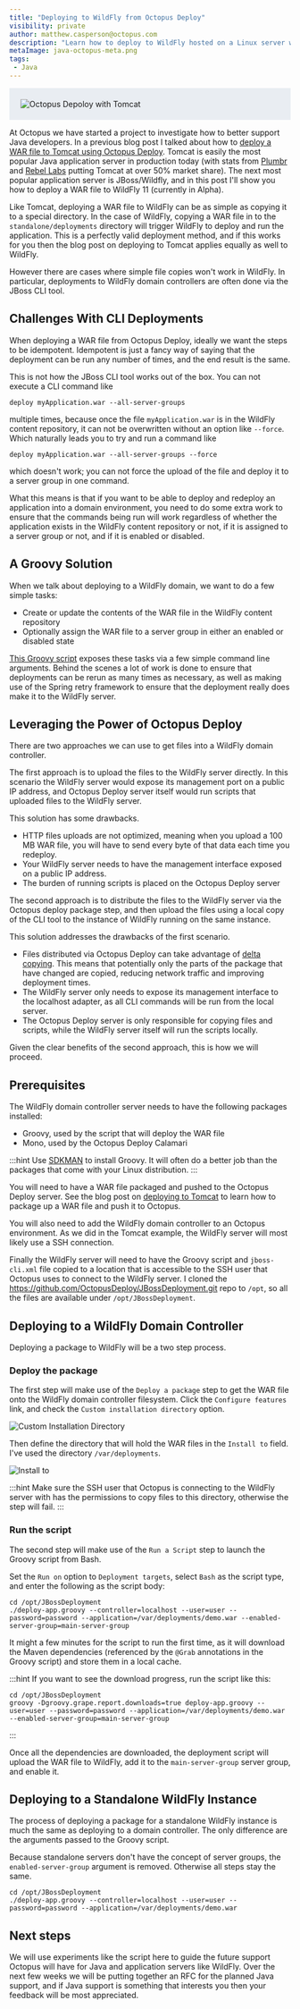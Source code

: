```yaml
---
title: "Deploying to WildFly from Octopus Deploy"
visibility: private
author: matthew.casperson@octopus.com
description: "Learn how to deploy to WildFly hosted on a Linux server with Octopus Deploy"
metaImage: java-octopus-meta.png
tags:
 - Java
---
```


<div style="background-color:#e9edf2;">
<img style="display:block; margin: 0 auto; padding: 20px 0 20px 20px;" alt="Octopus Depoloy with Tomcat" src="https://i.octopus.com/blog/2017-06/java-octopus.png" />
</div>

At Octopus we have started a project to investigate how to better support Java developers. In a previous blog post I talked about how to [deploy a WAR file to Tomcat using Octopus Deploy](https://octopus.com/blog/octopus-tomcat). Tomcat is easily the most popular Java application server in production today (with stats from [Plumbr](https://plumbr.eu/blog/java/most-popular-java-application-servers-2017-edition) and [Rebel Labs](https://zeroturnaround.com/rebellabs/java-tools-and-technologies-landscape-for-2014/8/) putting Tomcat at over 50% market share). The next most popular application server is JBoss/Wildfly, and in this post I'll show you how to deploy a WAR file to WildFly 11 (currently in Alpha).

Like Tomcat, deploying a WAR file to WildFly can be as simple as copying it to a special directory. In the case of WildFly, copying a WAR file in to the `standalone/deployments` directory will trigger WildFly to deploy and run the application. This is a perfectly valid deployment method, and if this works for you then the blog post on deploying to Tomcat applies equally as well to WildFly.

However there are cases where simple file copies won't work in WildFly. In particular, deployments to WildFly domain controllers are often done via the JBoss CLI tool.

## Challenges With CLI Deployments

When deploying a WAR file from Octopus Deploy, ideally we want the steps to be idempotent. Idempotent is just a fancy way of saying that the deployment can be run any number of times, and the end result is the same.

This is not how the JBoss CLI tool works out of the box. You can not execute a CLI command like

```
deploy myApplication.war --all-server-groups
```

multiple times, because once the file `myApplication.war` is in the WildFly content repository, it can not be overwritten without an option like `--force`. Which naturally leads you to try and run a command like

```
deploy myApplication.war --all-server-groups --force
```

which doesn't work; you can not force the upload of the file and deploy it to a server group in one command.

What this means is that if you want to be able to deploy and redeploy an application into a domain environment, you need to do some extra work to ensure that the commands being run will work regardless of whether the application exists in the WildFly content repository or not, if it is assigned to a server group or not, and if it is enabled or disabled.

## A Groovy Solution

When we talk about deploying to a WildFly domain, we want to do a few simple tasks:

* Create or update the contents of the WAR file in the WildFly content repository
* Optionally assign the WAR file to a server group in either an enabled or disabled state

[This Groovy script](https://github.com/OctopusDeploy/JBossDeployment) exposes these tasks via a few simple command line arguments. Behind the scenes a lot of work is done to ensure that deployments can be rerun as many times as necessary, as well as making use of the Spring retry framework to ensure that the deployment really does make it to the WildFly server.

## Leveraging the Power of Octopus Deploy

There are two approaches we can use to get files into a WildFly domain controller.

The first approach is to upload the files to the WildFly server directly. In this scenario the WildFly server would expose its management port on a public IP address, and Octopus Deploy server itself would run scripts that uploaded files to the WildFly server.

This solution has some drawbacks.
* HTTP files uploads are not optimized, meaning when you upload a 100 MB WAR file, you will have to send every byte of that data each time you redeploy.
* Your WildFly server needs to have the management interface exposed on a public IP address.
* The burden of running scripts is placed on the Octopus Deploy server

The second approach is to distribute the files to the WildFly server via the Octopus deploy package step, and then upload the files using a local copy of the CLI tool to the instance of WildFly running on the same instance.

This solution addresses the drawbacks of the first scenario.
* Files distributed via Octopus Deploy can take advantage of [delta copying](https://octopus.com/docs/deploying-applications/delta-compression-for-package-transfers). This means that potentially only the parts of the package that have changed are copied, reducing network traffic and improving deployment times.
* The WildFly server only needs to expose its management interface to the localhost adapter, as all CLI commands will be run from the local server.
* The Octopus Deploy server is only responsible for copying files and scripts, while the WildFly server itself will run the scripts locally.

Given the clear benefits of the second approach, this is how we will proceed.

## Prerequisites

The WildFly domain controller server needs to have the following packages installed:
* Groovy, used by the script that will deploy the WAR file
* Mono, used by the Octopus Deploy Calamari

:::hint
Use [SDKMAN](http://sdkman.io/) to install Groovy. It will often do a better job than the packages that come with your Linux distribution.
:::

You will need to have a WAR file packaged and pushed to the Octopus Deploy server. See the blog post on [deploying to Tomcat](https://octopus.com/blog/octopus-tomcat) to learn how to package up a WAR file and push it to Octopus.

You will also need to add the WildFly domain controller to an Octopus environment. As we did in the Tomcat example, the WildFly server will most likely use a SSH connection.

Finally the WildFly server will need to have the Groovy script and `jboss-cli.xml` file copied to a location that is accessible to the SSH user that Octopus uses to connect to the WildFly server. I cloned the https://github.com/OctopusDeploy/JBossDeployment.git repo to `/opt`, so all the files are available under `/opt/JBossDeployment`.

## Deploying to a WildFly Domain Controller

Deploying a package to WildFly will be a two step process.

### Deploy the package
The first step will make use of the `Deploy a package` step to get the WAR file onto the WildFly domain controller filesystem. Click the `Configure features` link, and check the `Custom installation directory` option.

![Custom Installation Directory](custom-installation-directory.png)

Then define the directory that will hold the WAR files in the `Install to` field. I've used the directory `/var/deployments`.

![Install to](copy-war-file.png)

:::hint
Make sure the SSH user that Octopus is connecting to the WildFly server with has the permissions to copy files to this directory, otherwise the step will fail.
:::

### Run the script
The second step will make use of the `Run a Script` step to launch the Groovy script from Bash.

Set the `Run on` option to `Deployment targets`, select `Bash` as the script type, and enter the following as the script body:

```
cd /opt/JBossDeployment
./deploy-app.groovy --controller=localhost --user=user --password=password --application=/var/deployments/demo.war --enabled-server-group=main-server-group
```

It might a few minutes for the script to run the first time, as it will download the Maven dependencies (referenced by the `@Grab` annotations in the Groovy script) and store them in a local cache.

:::hint
If you want to see the download progress, run the script like this:

```
cd /opt/JBossDeployment
groovy -Dgroovy.grape.report.downloads=true deploy-app.groovy --user=user --password=password --application=/var/deployments/demo.war --enabled-server-group=main-server-group
```
:::

Once all the dependencies are downloaded, the deployment script will upload the WAR file to WildFly, add it to the `main-server-group` server group, and enable it.

## Deploying to a Standalone WildFly Instance
The process of deploying a package for a standalone WildFly instance is much the same as deploying to a domain controller. The only difference are the arguments passed to the Groovy script.

Because standalone servers don't have the concept of server groups, the `enabled-server-group` argument is removed. Otherwise all steps stay the same.

```
cd /opt/JBossDeployment
./deploy-app.groovy --controller=localhost --user=user --password=password --application=/var/deployments/demo.war
```

## Next steps
We will use experiments like the script here to guide the future support Octopus will have for Java and application servers like WildFly. Over the next few weeks we will be putting together an RFC for the planned Java support, and if Java support is something that interests you then your feedback will be most appreciated.
